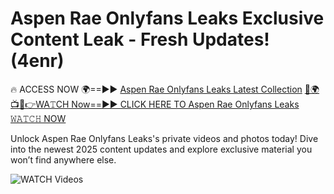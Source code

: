 # Aspen Rae Onlyfans Leaks Exclusive Content Leak - Fresh Updates! (4enr)

🔥 ACCESS NOW 🌍==►► <a href="https://tinyurl.com/3fjeunct" rel="nofollow">Aspen Rae Onlyfans Leaks Latest Collection</a></h3>
[🔴🌍📺📱👉WA𝚃CH Now==►► CLICK HERE TO Aspen Rae Onlyfans Leaks 𝚆𝙰𝚃𝙲𝙷 NOW](https://tinyurl.com/3fjeunct)

Unlock Aspen Rae Onlyfans Leaks's private videos and photos today! Dive into the newest 2025 content updates and explore exclusive material you won’t find anywhere else.


<a href="https://tinyurl.com/3fjeunct" rel="nofollow" data-target="animated-image.originalLink"><img src="https://camo.githubusercontent.com/8a4f000d20f83aca3bf7ec5f350d767afa0574a8a352519fd8cfa583a6f93a33/68747470733a2f2f692e696d6775722e636f6d2f644a486b345a712e676966" alt="WATCH Videos" data-canonical-src="https://i.imgur.com/dJHk4Zq.gif" style="max-width: 100%; display: inline-block;" data-target="animated-image.originalImage"></a>
